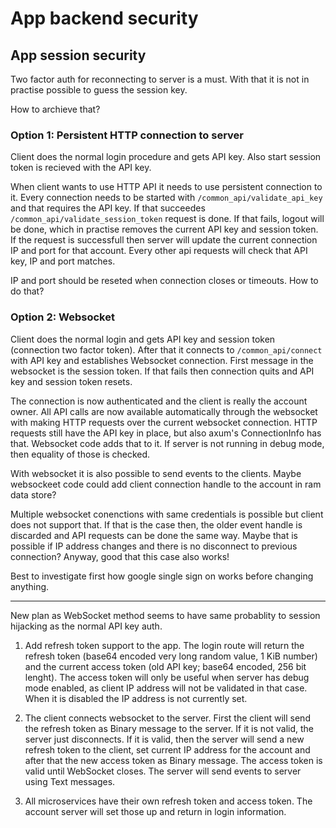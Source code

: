 # App backend security

## App session security

Two factor auth for reconnecting to server is a must. With that it is not
in practise possible to guess the session key.

How to archieve that?

### Option 1: Persistent HTTP connection to server

Client does the normal login procedure and gets API key. Also start session
token is recieved with the API key.

When client wants to use HTTP API it needs to use persistent connection to it.
Every connection needs to be started with `/common_api/validate_api_key` and
that requires the API key. If that succeedes
`/common_api/validate_session_token` request is done. If that fails, logout will
be done, which in practise removes the current API key and session token. If the
request is successfull then server will update the current connection IP and
port for that account. Every other api requests will check that API key, IP and
port matches.

IP and port should be reseted when connection closes or timeouts. How to do that?

### Option 2: Websocket

Client does the normal login and gets API key and session token (connection two
factor token). After that it connects to `/common_api/connect` with API key and
establishes Websocket connection. First message in the websocket is the session
token. If that fails then connection quits and API key and session token resets.

The connection is now authenticated and the client is really the account owner.
All API calls are now available automatically through the websocket with making
HTTP requests over the current websocket connection. HTTP requests still have
the API key in place, but also axum's ConnectionInfo has that. Websocket code
adds that to it. If server is not running in debug mode, then equality of those
is checked.

With websocket it is also possible to send events to the clients. Maybe
websockeet code could add client connection handle to the account in ram data
store?

Multiple websocket conenctions with same credentials is possible but client does
not support that. If that is the case then, the older event handle is discarded
and API requests can be done the same way. Maybe that is possible if IP address
changes and there is no disconnect to previous connection? Anyway, good that
this case also works!

Best to investigate first how google single sign on works before changing
anything.


----------------------------------------------

New plan as WebSocket method seems to have same probablity to session hijacking
as the normal API key auth.


1. Add refresh token support to the app. The login route will return the refresh
token (base64 encoded very long random value, 1 KiB number) and the current
access token (old API key; base64 encoded, 256 bit lenght). The access token
will only be useful when server has debug mode enabled, as client IP address
will not be validated in that case. When it is disabled the IP address is not
currently set.

2. The client connects websocket to the server. First the client will send the
refresh token as Binary message to the server. If it is not valid, the server
just disconnects. If it is valid, then the server will send a new refresh token
to the client, set current IP address for the account and after that the new
access token as Binary message. The access token is valid until WebSocket
closes. The server will send events to server using Text messages.

3. All microservices have their own refresh token and access token. The account
server will set those up and return in login information.
